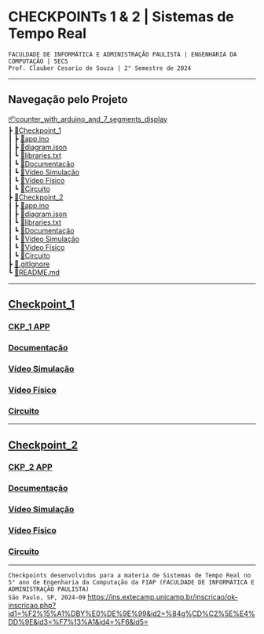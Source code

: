 # CHECKPOINTs 1 & 2 | Sistemas de Tempo Real
`FACULDADE DE INFORMÁTICA E ADMINISTRAÇÃO PAULISTA | ENGENHARIA DA COMPUTAÇÃO | 5ECS`  
`Prof. Clauber Cesario de Souza | 2° Semestre de 2024`    

---

## Navegação pelo Projeto  
[📦counter_with_arduino_and_7_segments_display](/README.md)  
 ┣ [📂Checkpoint_1](/Checkpoint_1/)  
 ┃ ┣ [📜app.ino](/Checkpoint_1/app.ino)  
 ┃ ┣ [📜diagram.json](/Checkpoint_1/diagram.json)   
 ┃ ┗ [📜libraries.txt](/Checkpoint_1/libraries.txt)  
 ┃ ┗ <a href="https://1drv.ms/w/c/9a5e04166f216283/EUDuyNgmY7pItBBnl2c7xG8BUm9Lx-kga8gMyk11ovhozQ?e=mEBZr5" target="_blank">🔗Documentação</a>       
 ┃ ┗ <a href="https://drive.google.com/file/d/1FxPxD_-bIYpDkQexwF9b6WoZlwtmjpJE/view?usp=sharing" target="_blank">🔗Vídeo Simulação</a>     
 ┃ ┗ <a href="PREENCHER" target="_blank">🔗Vídeo Físico</a>     
 ┃ ┗ <a href="https://wokwi.com/projects/409333311709327361" target="_blank">🔗Circuito</a>    
 ┣ [📂Checkpoint_2](/Checkpoint_2/)     
 ┃ ┣ [📜app.ino](/Checkpoint_2/app.ino)   
 ┃ ┣ [📜diagram.json](/Checkpoint_2/diagram.json)     
 ┃ ┗ [📜libraries.txt](/Checkpoint_2/libraries.txt)     
 ┃ ┗ <a href="https://1drv.ms/w/c/9a5e04166f216283/ESoi98FwroxHm2CxZ8k741EBT8NUY6TprXW_HHx1eYPTog?e=g5c1Aa" target="_blank">🔗Documentação</a>     
 ┃ ┗ <a href="https://drive.google.com/file/d/159RY7LM2aGpP7VsIXYmvE1UFdmIgpnbn/view?usp=drive_link" target="_blank">🔗Vídeo Simulação</a>     
 ┃ ┗ <a href="https://drive.google.com/file/d/17hyeheiRjyy4L2enwrK_XQ2z2O3x1pO1/view?usp=sharing" target="_blank">🔗Vídeo Físico</a>     
 ┃ ┗ <a href="https://wokwi.com/projects/409942316146904065" target="_blank">🔗Circuito</a>    
 ┣ [📜.gitIgnore](/\.gitIgnore)     
 ┗ [📜README.md](/README.md)   

---

## [Checkpoint_1](https://1drv.ms/w/c/9a5e04166f216283/EUDuyNgmY7pItBBnl2c7xG8BUm9Lx-kga8gMyk11ovhozQ?e=mEBZr5)
### [CKP_1 APP](/Checkpoint_1/)  
### <a href="https://1drv.ms/w/c/9a5e04166f216283/EUDuyNgmY7pItBBnl2c7xG8BUm9Lx-kga8gMyk11ovhozQ?e=mEBZr5" target="_blank">Documentação</a>
### <a href="https://drive.google.com/file/d/1FxPxD_-bIYpDkQexwF9b6WoZlwtmjpJE/view?usp=sharing" target="_blank">Vídeo Simulação</a>
### <a href="PREENCHER" target="_blank">Vídeo Físico</a>
### <a href="https://wokwi.com/projects/409333311709327361" target="_blank">Circuito</a>
---

## [Checkpoint_2](https://1drv.ms/w/c/9a5e04166f216283/ESoi98FwroxHm2CxZ8k741EBT8NUY6TprXW_HHx1eYPTog?e=g5c1Aa)
### [CKP_2 APP](/Checkpoint_2/)  
### <a href="https://1drv.ms/w/c/9a5e04166f216283/ESoi98FwroxHm2CxZ8k741EBT8NUY6TprXW_HHx1eYPTog?e=g5c1Aa" target="_blank">Documentação</a>
### <a href="https://drive.google.com/file/d/159RY7LM2aGpP7VsIXYmvE1UFdmIgpnbn/view?usp=drive_link" target="_blank">Vídeo Simulação</a>
### <a href="https://drive.google.com/file/d/17hyeheiRjyy4L2enwrK_XQ2z2O3x1pO1/view?usp=sharing" target="_blank">Vídeo Físico</a>
### <a href="https://wokwi.com/projects/409942316146904065" target="_blank">Circuito</a>

---
``Checkpoints desenvolvidos para a materia de Sistemas de Tempo Real no 5° ano de Engenharia da Computação da FIAP (FACULDADE DE INFORMÁTICA E ADMINISTRAÇÃO PAULISTA)``  
`São Paulo, SP, 2024-09`
https://ins.extecamp.unicamp.br/inscricao/ok-inscricao.php?id1=%F2%15%A1%DBY%E0%DE%9E%99&id2=%84g%CD%C2%5E%E4%DD%9E&id3=%F7%13%A1&id4=%F6&id5=
